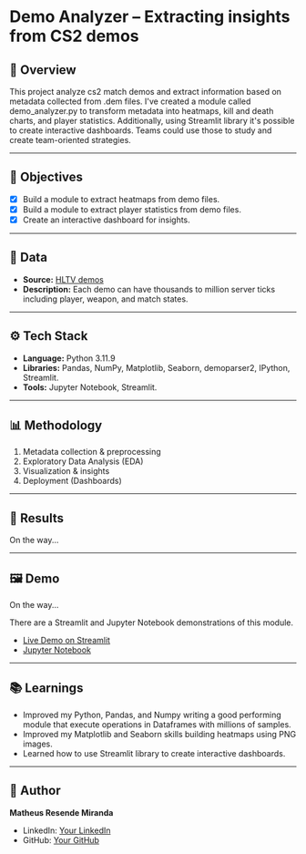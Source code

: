 #  Demo Analyzer – Extracting insights from CS2 demos

## 📌 Overview
This project analyze cs2 match demos and extract information based on metadata collected from .dem files. I've created a module called demo_analyzer.py to transform metadata into heatmaps, kill and death charts, and player statistics. Additionally, using Streamlit library it's possible to create interactive dashboards. Teams could use those to study and create team-oriented strategies. 

---

## 🎯 Objectives
- [x] Build a module to extract heatmaps from demo files.  
- [x] Build a module to extract player statistics from demo files.  
- [x] Create an interactive dashboard for insights.  

---

## 📂 Data
- **Source:** [HLTV demos](https://www.hltv.org/)  
- **Description:** Each demo can have thousands to million server ticks including player, weapon, and match states.  

---

## ⚙️ Tech Stack
- **Language:** Python 3.11.9  
- **Libraries:** Pandas, NumPy, Matplotlib, Seaborn, demoparser2, IPython, Streamlit.  
- **Tools:** Jupyter Notebook, Streamlit.  

---

## 📊 Methodology
1. Metadata collection & preprocessing  
2. Exploratory Data Analysis (EDA)    
3. Visualization & insights  
4. Deployment (Dashboards)  

---

## 🚀 Results
On the way...  

---

## 🖼️ Demo
On the way...

There are a Streamlit and Jupyter Notebook demonstrations of this module.  
- [Live Demo on Streamlit](link)  
- [Jupyter Notebook](link)  

---

## 📚 Learnings
- Improved my Python, Pandas, and Numpy writing a good performing module that execute operations in Dataframes with millions of samples.
- Improved my Matplotlib and Seaborn skills building heatmaps using PNG images.  
- Learned how to use Streamlit library to create interactive dashboards.  

---

## 👤 Author
**Matheus Resende Miranda**  
- LinkedIn: [Your LinkedIn](https://www.linkedin.com/in/matheus-resende-miranda/)    
- GitHub: [Your GitHub](https://github.com/matheusrm-git)  